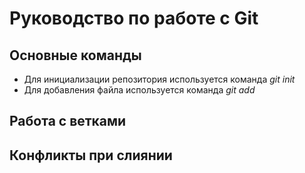 # Руководство по работе с Git

## Основные команды

- Для инициализации репозитория используется команда _git init_
- Для добавления файла используется команда _git add_


## Работа с ветками

## Конфликты при слиянии